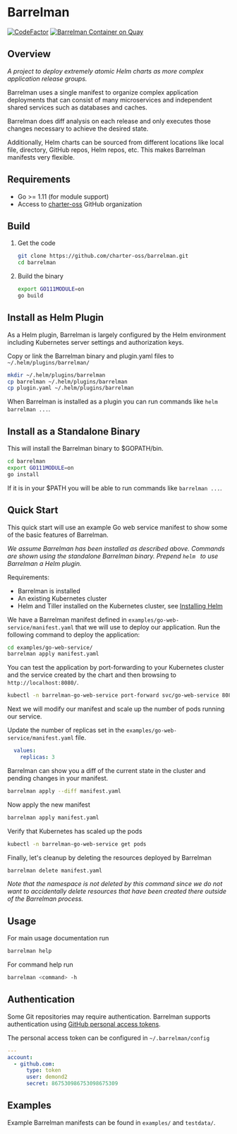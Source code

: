 # Barrelman

[![CodeFactor](https://www.codefactor.io/repository/github/charter-oss/barrelman/badge)](https://www.codefactor.io/repository/github/charter-oss/barrelman)
[![Barrelman Container on Quay](https://quay.io/repository/charter-se/barrelman/status "Docker Repository on Quay")](https://quay.io/repository/charter-se/barrelman)

## Overview

*A project to deploy extremely atomic Helm charts as more complex application release groups.*

Barrelman uses a single manifest to organize complex application deployments that can consist of many 
microservices and independent shared services such as databases and caches.

Barrelman does diff analysis on each release and only executes those changes necessary to achieve 
the desired state.

Additionally, Helm charts can be sourced from different locations like local file, directory, GitHub repos, Helm 
repos, etc. This makes Barrelman manifests very flexible.

## Requirements

- Go >= 1.11 (for module support)
- Access to [charter-oss](https://github.com/charter-oss) GitHub organization

## Build

1. Get the code

    ```sh
    git clone https://github.com/charter-oss/barrelman.git
    cd barrelman
    ```

2. Build the binary

    ```sh
    export GO111MODULE=on
    go build
    ```

## Install as Helm Plugin

As a Helm plugin, Barrelman is largely configured by the Helm environment including Kubernetes server 
settings and authorization keys.

Copy or link the Barrelman binary and plugin.yaml files to `~/.helm/plugins/barrelman/`

```sh
mkdir ~/.helm/plugins/barrelman
cp barrelman ~/.helm/plugins/barrelman
cp plugin.yaml ~/.helm/plugins/barrelman
```

When Barrelman is installed as a plugin you can run commands like `helm barrelman ...`.

## Install as a Standalone Binary

This will install the Barrelman binary to $GOPATH/bin.

```sh
cd barrelman
export GO111MODULE=on
go install
```

If it is in your $PATH you will be able to run commands like `barrelman ...`.

## Quick Start

This quick start will use an example Go web service manifest to show some of the basic features of Barrelman.

_We assume Barrelman has been installed as described above. Commands are shown using the standalone 
Barrelman binary. Prepend `helm ` to use Barrelman a Helm plugin._

Requirements:

- Barrelman is installed
- An existing Kubernetes cluster
- Helm and Tiller installed on the Kubernetes cluster, see [Installing Helm](https://helm.sh/docs/using_helm/#installing-helm)

We have a Barrelman manifest defined in `examples/go-web-service/manifest.yaml` that we will use to 
deploy our application. Run the following command to deploy the application:

```sh
cd examples/go-web-service/
barrelman apply manifest.yaml
```

You can test the application by port-forwarding to your Kubernetes cluster and the service created 
by the chart and then browsing to `http://localhost:8080/`.

```sh
kubectl -n barrelman-go-web-service port-forward svc/go-web-service 8080:8080
```

Next we will modify our manifest and scale up the number of pods running our service.

Update the number of replicas set in the `examples/go-web-service/manifest.yaml` file.

```yaml
  values:
    replicas: 3
```

Barrelman can show you a diff of the current state in the cluster and pending changes in your manifest.

```sh
barrelman apply --diff manifest.yaml
```

Now apply the new manifest

```sh
barrelman apply manifest.yaml
```

Verify that Kubernetes has scaled up the pods

```sh
kubectl -n barrelman-go-web-service get pods
```

Finally, let's cleanup by deleting the resources deployed by Barrelman

```sh
barrelman delete manifest.yaml
```

_Note that the namespace is not deleted by this command since we do not want to accidentally delete 
resources that have been created there outside of the Barrelman process._

## Usage

For main usage documentation run

```sh
barrelman help
```

For command help run

```sh
barrelman <command> -h
```

## Authentication

Some Git repositories may require authentication. Barrelman supports authentication using 
[GitHub personal access tokens](https://help.github.com/articles/creating-a-personal-access-token-for-the-command-line/).

The personal access token can be configured in `~/.barrelman/config`

```yaml
---
account:
  - github.com:
      type: token
      user: demond2
      secret: 867530986753098675309
```

## Examples

Example Barrelman manifests can be found in `examples/` and `testdata/`.
